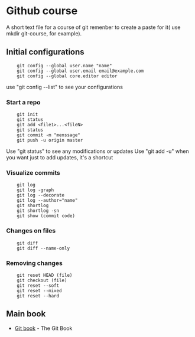 # Github course

A short text file for a course of git remenber to create a paste for it( use mkdir git-course, for example).

## Initial configurations

```
	git config --global user.name "name"
	git config --global user.email email@example.com
	git config --global core.editor editor
```

use "git config --list" to see your configurations

### Start a repo

```
 	git init
 	git status
 	git add <file1>...<fileN>
	git status
 	git commit -m "menssage"
 	git push -u origin master 
```

Use "git status" to see any modifications or updates
Use "git add -u" when you want just to add updates, it's a shortcut


### Visualize commits

```
	git log
	git log -graph
	git log --decorate
	git log --author="name"
	git shortlog
	git shortlog -sn
	git show (commit code) 
```

### Changes on files

```
	git diff
	git diff --name-only
```

### Removing changes

```
	git reset HEAD (file)
	git checkout (file)
	git reset --soft
	git reset --mixed
	git reset --hard
```

## Main book
* [Git book](https://git-scm.com/book/en/v2) - The Git Book

